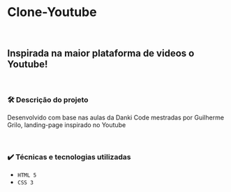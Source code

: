 # Clone-Youtube

<br />

## Inspirada na maior plataforma de videos o Youtube!

<br />

### 🛠️ Descrição do projeto

Desenvolvido com base nas aulas da Danki Code mestradas por Guilherme Grilo, landing-page inspirado no Youtube

<br />

### ✔️ Técnicas e tecnologias utilizadas

- ``HTML 5``
- ``CSS 3``

<br />

